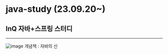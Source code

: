 # java-study (23.09.20~)
## InQ 자바+스프링 스터디
<hr>

![image](https://github.com/hyezg/java-study/assets/112006114/130443cf-5f62-4cfd-9b26-ba35db711ffd)
개념책 : 자바의 신
